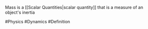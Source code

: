 Mass is a [[Scalar Quantities|scalar quantity]] that is a measure of an object's inertia

#Physics #Dynamics #Definition